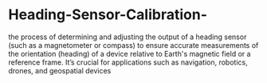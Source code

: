# Heading-Sensor-Calibration-
 the process of determining and adjusting the output of a heading sensor (such as a magnetometer or compass) to ensure accurate measurements of the orientation (heading) of a device relative to Earth's magnetic field or a reference frame. It’s crucial for applications such as navigation, robotics, drones, and geospatial devices
